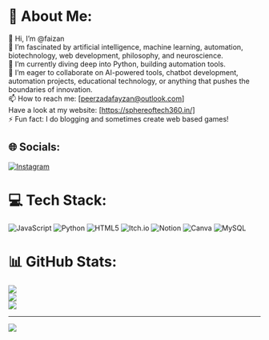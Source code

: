 # 💫 About Me:
👋 Hi, I’m @faizan<br>👀 I’m fascinated by artificial intelligence, machine learning, automation, biotechnology, web development, philosophy, and neuroscience.<br>🌱 I’m currently diving deep into Python, building automation tools.<br>💞️ I’m eager to collaborate on AI-powered tools, chatbot development, automation projects, educational technology, or anything that pushes the boundaries of innovation.<br>📫 How to reach me: [peerzadafayzan@outlook.com]<br>Have a look at my website: [https://sphereoftech360.in/]<br>⚡ Fun fact: I do blogging and sometimes create web based games!


## 🌐 Socials:
[![Instagram](https://img.shields.io/badge/Instagram-%23E4405F.svg?logo=Instagram&logoColor=white)](https://instagram.com/fereen__) 

# 💻 Tech Stack:
![JavaScript](https://img.shields.io/badge/javascript-%23323330.svg?style=for-the-badge&logo=javascript&logoColor=%23F7DF1E) ![Python](https://img.shields.io/badge/python-3670A0?style=for-the-badge&logo=python&logoColor=ffdd54) ![HTML5](https://img.shields.io/badge/html5-%23E34F26.svg?style=for-the-badge&logo=html5&logoColor=white) ![Itch.io](https://img.shields.io/badge/Itch-%23FF0B34.svg?style=for-the-badge&logo=Itch.io&logoColor=white) ![Notion](https://img.shields.io/badge/Notion-%23000000.svg?style=for-the-badge&logo=notion&logoColor=white) ![Canva](https://img.shields.io/badge/Canva-%2300C4CC.svg?style=for-the-badge&logo=Canva&logoColor=white) ![MySQL](https://img.shields.io/badge/mysql-4479A1.svg?style=for-the-badge&logo=mysql&logoColor=white)
# 📊 GitHub Stats:
![](https://github-readme-stats.vercel.app/api?username=f3r33n&theme=radical&hide_border=false&include_all_commits=false&count_private=false)<br/>
![](https://github-readme-streak-stats.herokuapp.com/?user=f3r33n&theme=radical&hide_border=false)<br/>
![](https://github-readme-stats.vercel.app/api/top-langs/?username=f3r33n&theme=radical&hide_border=false&include_all_commits=false&count_private=false&layout=compact)

---
[![](https://visitcount.itsvg.in/api?id=f3r33n&icon=0&color=0)](https://visitcount.itsvg.in)

<!-- Proudly created with GPRM ( https://gprm.itsvg.in ) -->
